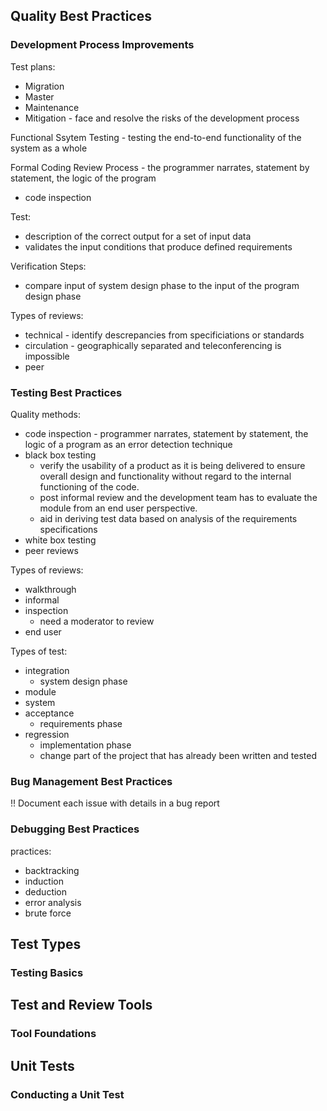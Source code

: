 ## Quality Best Practices
### Development Process Improvements
Test plans:
- Migration
- Master
- Maintenance
- Mitigation - face and resolve the risks of the development process

Functional Ssytem Testing - testing the end-to-end functionality of the system as a whole

Formal Coding Review Process - the programmer narrates, statement by statement, the logic of the program
- code inspection

Test:
- description of the correct output for a set of input data
- validates the input conditions that produce defined requirements

Verification Steps:
- compare input of system design phase to the input of the program design phase

Types of reviews:
- technical - identify descrepancies from specificiations or standards
- circulation - geographically separated and teleconferencing is impossible
- peer

### Testing Best Practices
Quality methods:
- code inspection - programmer narrates, statement by statement, the logic of a program as an error detection technique
- black box testing
  - verify the usability of a product as it is being delivered to ensure overall design and functionality without regard to the internal functioning of the code. 
  - post informal review  and the development team has to evaluate the module from an end user perspective. 
  - aid in deriving test data based on analysis of the requirements specifications
- white box testing
- peer reviews

Types of reviews:
- walkthrough
- informal
- inspection
  - need a moderator to review 
- end user

Types of test:
- integration
  - system design phase 
- module
- system
- acceptance
  - requirements phase 
- regression 
  - implementation phase
  - change part of the project that has already been written and tested 

### Bug Management Best Practices
!! Document each issue with details in a bug report

### Debugging Best Practices
practices:
- backtracking
- induction
- deduction
- error analysis
- brute force

## Test Types

### Testing Basics

## Test and Review Tools

### Tool Foundations

## Unit Tests

### Conducting a Unit Test

